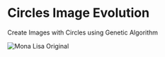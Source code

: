 # Circles Image Evolution
Create Images with Circles using Genetic Algorithm

![Mona Lisa Original](https://github.com/Ta7ar/Circles-Image-Evolution/blob/master/evolving_circles/input/Mona%20Lisa.jpg)
